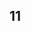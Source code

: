 <!--
 * @Descripttion: 
 * @version: 
 * @Author: michael_sail
 * @Date: 2021-01-06 16:35:25
 * @LastEditors: michael_sail
 * @LastEditTime: 2021-01-08 15:15:26
-->
## 11